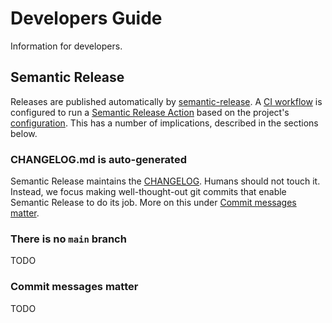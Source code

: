 # Developers Guide

Information for developers.

## Semantic Release

Releases are published automatically by [semantic-release][]. A [CI workflow](.github/workflows/release.yml) is configured to run a [Semantic Release Action][] based on the project's [configuration](release.config.js). This has a number of implications, described in the sections below.

### CHANGELOG.md is auto-generated

Semantic Release maintains the [CHANGELOG][changelog-url]. Humans should not touch it. Instead, we focus making well-thought-out git commits that enable Semantic Release to do its job. More on this under [Commit messages matter](#commit-messages-matter).

### There is no `main` branch

TODO

### Commit messages matter

TODO

[semantic-release]: https://github.com/semantic-release/semantic-release
[semantic release action]: https://github.com/cycjimmy/semantic-release-action
[changelog-url]: https://github.com/cbsinteractive/normalized-tfc-workspace-name/blob/v1.x/CHANGELOG.md
